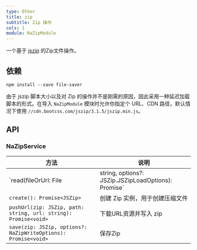 ```yaml
---
type: Other
title: zip
subtitle: Zip 操作
cols: 1
module: NaZipModule
---
```


一个基于 [jszip](http://stuk.github.io/jszip/) 的Zip文件操作。

## 依赖

```
npm install --save file-saver
```

由于 jszip 脚本大小以及对 Zip 的操作并不是刚需的原因，因此采用一种延迟加载脚本的形式。在导入 `NaZipModule` 模块时允许你指定个 URL、CDN 路径，默认情况下使用 `//cdn.bootcss.com/jszip/3.1.5/jszip.min.js`。

## API

### NaZipService

方法 | 说明 |
----|------
`read(fileOrUrl: File | string, options?: JSZip.JSZipLoadOptions): Promise<JSZip>` | 解压
`create(): Promise<JSZip>` | 创建 Zip 实例，用于创建压缩文件
`pushUrl(zip: JSZip, path: string, url: string): Promise<void>` | 下载URL资源并写入 zip
`save(zip: JSZip, options?: NaZipWriteOptions): Promise<void>` | 保存Zip
